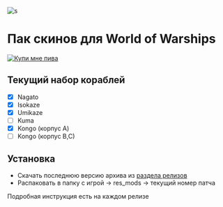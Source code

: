 ![s](http://img3.goodfon.su/wallpaper/big/9/6f/art-kikivi-kantai-collection.jpg)

# Пак скинов для World of Warships

[<img src="https://img.shields.io/badge/buy%20me%20a-beer-yellow.svg" title="Купи мне пива" />](https://paypal.me/orels)

## Текущий набор кораблей

- [x] Nagato
- [x] Isokaze
- [x] Umikaze
- [ ] Kuma
- [x] Kongo (корпус А)
- [ ] Kongo (корпус B,C)

## Установка

- Скачать последнюю версию архива из [раздела релизов](https://github.com/orels1/wows-kancolle/releases)
- Распаковать в папку с игрой -> res_mods -> текущий номер патча

Подробная инструкция есть на каждом релизе
